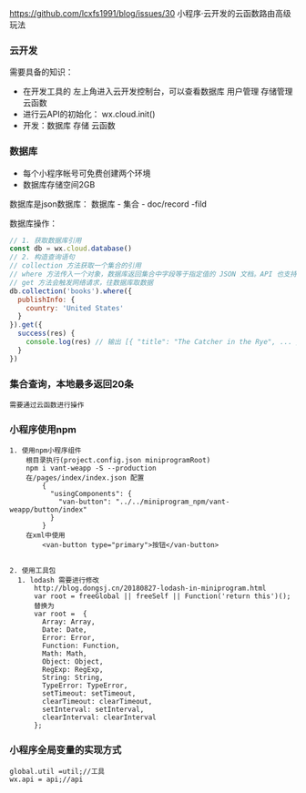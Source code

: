 https://github.com/lcxfs1991/blog/issues/30
小程序·云开发的云函数路由高级玩法


### 云开发
需要具备的知识：
* 在开发工具的 左上角进入云开发控制台，可以查看数据库 用户管理 存储管理 云函数
* 进行云API的初始化： wx.cloud.init()
* 开发：数据库 存储 云函数

### 数据库
* 每个小程序帐号可免费创建两个环境
* 数据库存储空间2GB

数据库是json数据库： 数据库 - 集合 - doc/record -fild

数据库操作：
```js
// 1. 获取数据库引用
const db = wx.cloud.database()
// 2. 构造查询语句
// collection 方法获取一个集合的引用
// where 方法传入一个对象，数据库返回集合中字段等于指定值的 JSON 文档。API 也支持高级的查询条件（比如大于、小于、in 等），具体见文档查看支持列表
// get 方法会触发网络请求，往数据库取数据
db.collection('books').where({
  publishInfo: {
    country: 'United States'
  }
}).get({
  success(res) {
    console.log(res) // 输出 [{ "title": "The Catcher in the Rye", ... }]
  }
})
```

### 集合查询，本地最多返回20条
    需要通过云函数进行操作
        
### 小程序使用npm
    1. 使用npm小程序组件
        根目录执行(project.config.json miniprogramRoot)
        npm i vant-weapp -S --production
        在/pages/index/index.json 配置 
            {
              "usingComponents": {
                "van-button": "../../miniprogram_npm/vant-weapp/button/index"
              }
            }
        在xml中使用
            <van-button type="primary">按钮</van-button>

        
    2. 使用工具包 
      1. lodash 需要进行修改 
          http://blog.dongsj.cn/20180827-lodash-in-miniprogram.html
          var root = freeGlobal || freeSelf || Function('return this')();
          替换为
          var root =  {
            Array: Array,
            Date: Date,
            Error: Error,
            Function: Function,
            Math: Math,
            Object: Object,
            RegExp: RegExp,
            String: String,
            TypeError: TypeError,
            setTimeout: setTimeout,
            clearTimeout: clearTimeout,
            setInterval: setInterval,
            clearInterval: clearInterval
          };



### 小程序全局变量的实现方式
    global.util =util;//工具
    wx.api = api;//api








